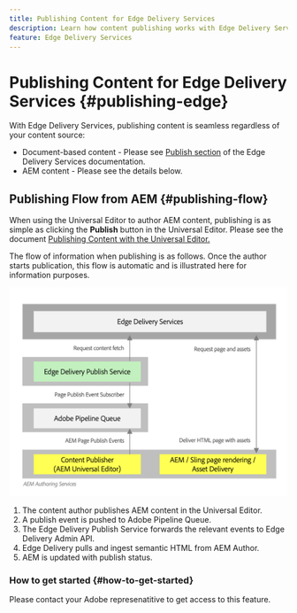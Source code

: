 ```yaml
---
title: Publishing Content for Edge Delivery Services
description: Learn how content publishing works with Edge Delivery Services and how to publish AEM content with Edge Delivery Services.
feature: Edge Delivery Services
---
```


# Publishing Content for Edge Delivery Services {#publishing-edge}

With Edge Delivery Services, publishing content is seamless regardless of your content source:

* Document-based content - Please see [Publish section](https://www.aem.live/docs/#publish) of the Edge Delivery Services documentation.
* AEM content - Please see the details below.

## Publishing Flow from AEM {#publishing-flow}

When using the Universal Editor to author AEM content, publishing is as simple as clicking the **Publish** button in the Universal Editor. Please see the document [Publishing Content with the Universal Editor.](/help/implementing/universal-editor/publishing.md)

The flow of information when publishing is as follows. Once the author starts publication, this flow is automatic and is illustrated here for information purposes.

![The flow of information when publishing from AEM to Edge Delivery Services](assets/publishing-flow.png)

1. The content author publishes AEM content in the Universal Editor.
1. A publish event is pushed to Adobe Pipeline Queue.
1. The Edge Delivery Publish Service forwards the relevant events to Edge Delivery Admin API.
1. Edge Delivery pulls and ingest semantic HTML from AEM Author.
1. AEM is updated with publish status.

### How to get started {#how-to-get-started}
Please contact your Adobe represenatitive to get access to this feature.
